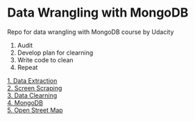 Data Wrangling with MongoDB
=====
Repo for data wrangling with MongoDB course by Udacity

1. Audit
2. Develop plan for clearning
3. Write code to clean
4. Repeat

[1. Data Extraction](https://github.com/yjhnnn/DataWrangling/tree/master/DataExtraction)  
[2. Screen Scraping](https://github.com/yjhnnn/DataWrangling/tree/master/ScreenScraping)  
[3. Data Clearning](https://github.com/yjhnnn/DataWrangling/tree/master/DataCleaning)  
[4. MongoDB](https://github.com/yjhnnn/DataWrangling/tree/master/MongoDB)  
[5. Open Street Map](https://github.com/yjhnnn/DataWrangling/tree/master/OpenStreetMap)
